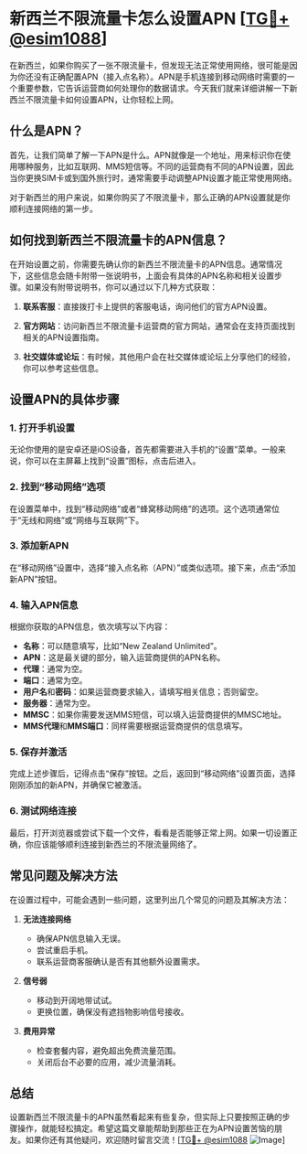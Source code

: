 # 新西兰不限流量卡怎么设置APN [[TG💪+ @esim1088](https://t.me/s/esim1088)]

在新西兰，如果你购买了一张不限流量卡，但发现无法正常使用网络，很可能是因为你还没有正确配置APN（接入点名称）。APN是手机连接到移动网络时需要的一个重要参数，它告诉运营商如何处理你的数据请求。今天我们就来详细讲解一下新西兰不限流量卡如何设置APN，让你轻松上网。

## 什么是APN？

首先，让我们简单了解一下APN是什么。APN就像是一个地址，用来标识你在使用哪种服务，比如互联网、MMS短信等。不同的运营商有不同的APN设置，因此当你更换SIM卡或到国外旅行时，通常需要手动调整APN设置才能正常使用网络。

对于新西兰的用户来说，如果你购买了不限流量卡，那么正确的APN设置就是你顺利连接网络的第一步。

## 如何找到新西兰不限流量卡的APN信息？

在开始设置之前，你需要先确认你的新西兰不限流量卡的APN信息。通常情况下，这些信息会随卡附带一张说明书，上面会有具体的APN名称和相关设置步骤。如果没有附带说明书，你可以通过以下几种方式获取：

1. **联系客服**：直接拨打卡上提供的客服电话，询问他们的官方APN设置。
   
2. **官方网站**：访问新西兰不限流量卡运营商的官方网站，通常会在支持页面找到相关的APN设置指南。

3. **社交媒体或论坛**：有时候，其他用户会在社交媒体或论坛上分享他们的经验，你可以参考这些信息。

## 设置APN的具体步骤

### 1. 打开手机设置

无论你使用的是安卓还是iOS设备，首先都需要进入手机的“设置”菜单。一般来说，你可以在主屏幕上找到“设置”图标，点击后进入。

### 2. 找到“移动网络”选项

在设置菜单中，找到“移动网络”或者“蜂窝移动网络”的选项。这个选项通常位于“无线和网络”或“网络与互联网”下。

### 3. 添加新APN

在“移动网络”设置中，选择“接入点名称（APN）”或类似选项。接下来，点击“添加新APN”按钮。

### 4. 输入APN信息

根据你获取的APN信息，依次填写以下内容：

- **名称**：可以随意填写，比如“New Zealand Unlimited”。
- **APN**：这是最关键的部分，输入运营商提供的APN名称。
- **代理**：通常为空。
- **端口**：通常为空。
- **用户名**和**密码**：如果运营商要求输入，请填写相关信息；否则留空。
- **服务器**：通常为空。
- **MMSC**：如果你需要发送MMS短信，可以填入运营商提供的MMSC地址。
- **MMS代理**和**MMS端口**：同样需要根据运营商提供的信息填写。

### 5. 保存并激活

完成上述步骤后，记得点击“保存”按钮。之后，返回到“移动网络”设置页面，选择刚刚添加的新APN，并确保它被激活。

### 6. 测试网络连接

最后，打开浏览器或尝试下载一个文件，看看是否能够正常上网。如果一切设置正确，你应该能够顺利连接到新西兰的不限流量网络了。

## 常见问题及解决方法

在设置过程中，可能会遇到一些问题，这里列出几个常见的问题及其解决方法：

1. **无法连接网络**
   - 确保APN信息输入无误。
   - 尝试重启手机。
   - 联系运营商客服确认是否有其他额外设置需求。

2. **信号弱**
   - 移动到开阔地带试试。
   - 更换位置，确保没有遮挡物影响信号接收。

3. **费用异常**
   - 检查套餐内容，避免超出免费流量范围。
   - 关闭后台不必要的应用，减少流量消耗。

## 总结

设置新西兰不限流量卡的APN虽然看起来有些复杂，但实际上只要按照正确的步骤操作，就能轻松搞定。希望这篇文章能帮助到那些正在为APN设置苦恼的朋友。如果你还有其他疑问，欢迎随时留言交流！[[TG💪+ @esim1088](https://t.me/s/esim1088) ![Image](https://i.postimg.cc/4NQfJmqS/Snipaste-2025-05-13-00-14-12.png)]